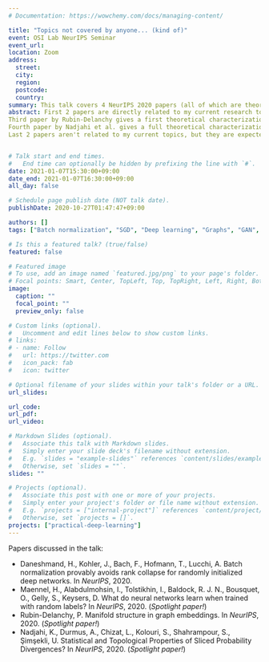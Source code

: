 ```yaml
---
# Documentation: https://wowchemy.com/docs/managing-content/

title: "Topics not covered by anyone... (kind of)"
event: OSI Lab NeurIPS Seminar
event_url:
location: Zoom
address:
  street:
  city:
  region:
  postcode:
  country:
summary: This talk covers 4 NeurIPS 2020 papers (all of which are theory-heavy), that I thought were interesting, whose topics were not covered by anyone in OSI Lab.
abstract: First 2 papers are directly related to my current research topic of uncovering the inner working of deep learning in general. First paper by Daneshmand et al. gives a rigorous proof that characterizes the effect of batch normalization(BN) in deep linear networks; BN preserves the rank of hidden representation, whose lower bound is dependent on the width of the network and independent of the depth. Second paper by Maennel et al. theoretically and empirically confirms that the first layer of the neural network learns the first principal component of the input data, when trained with random labels.
Third paper by Rubin-Delanchy gives a first theoretical characterization of the so-called manifold-hypothesis by proving that a manifold structure, whose Hausdorff dimension is given explicitly, is sure to arise in spectral embedding of latent position model.
Fourth paper by Nadjahi et al. gives a full theoretical characterization of the recently-introduced sliced probability divergences. Topological characterizations include metric properties and convergence properties while statistical characterizations include sample complexity and projection complexity.
Last 2 papers aren't related to my current topics, but they are expected to be in short time ;)


# Talk start and end times.
#   End time can optionally be hidden by prefixing the line with `#`.
date: 2021-01-07T15:30:00+09:00
date_end: 2021-01-07T16:30:00+09:00
all_day: false

# Schedule page publish date (NOT talk date).
publishDate: 2020-10-27T01:47:47+09:00

authors: []
tags: ["Batch normalization", "SGD", "Deep learning", "Graphs", "GAN", "Sliced Probability Divergence"]

# Is this a featured talk? (true/false)
featured: false

# Featured image
# To use, add an image named `featured.jpg/png` to your page's folder. 
# Focal points: Smart, Center, TopLeft, Top, TopRight, Left, Right, BottomLeft, Bottom, BottomRight.
image:
  caption: ""
  focal_point: ""
  preview_only: false

# Custom links (optional).
#   Uncomment and edit lines below to show custom links.
# links:
# - name: Follow
#   url: https://twitter.com
#   icon_pack: fab
#   icon: twitter

# Optional filename of your slides within your talk's folder or a URL.
url_slides:

url_code:
url_pdf:
url_video:

# Markdown Slides (optional).
#   Associate this talk with Markdown slides.
#   Simply enter your slide deck's filename without extension.
#   E.g. `slides = "example-slides"` references `content/slides/example-slides.md`.
#   Otherwise, set `slides = ""`.
slides: ""

# Projects (optional).
#   Associate this post with one or more of your projects.
#   Simply enter your project's folder or file name without extension.
#   E.g. `projects = ["internal-project"]` references `content/project/deep-learning/index.md`.
#   Otherwise, set `projects = []`.
projects: ["practical-deep-learning"]
---
```


Papers discussed in the talk:
- Daneshmand, H., Kohler, J., Bach, F., Hofmann, T., Lucchi, A. Batch normalization provably avoids rank collapse for randomly initialized deep networks. In *NeurIPS*, 2020.
- Maennel, H., Alabdulmohsin, I., Tolstikhin, I., Baldock, R. J. N., Bousquet, O., Gelly, S., Keysers, D. What do neural networks learn when trained with random labels? In *NeurIPS*, 2020. (*Spotlight paper!*)
- Rubin-Delanchy, P. Manifold structure in graph embeddings. In *NeurIPS*, 2020. (*Spotlight paper!*)
- Nadjahi, K., Durmus, A., Chizat, L., Kolouri, S., Shahrampour, S., Şimşekli, U. Statistical and Topological Properties of Sliced Probability Divergences? In *NeurIPS*, 2020. (*Spotlight paper!*)